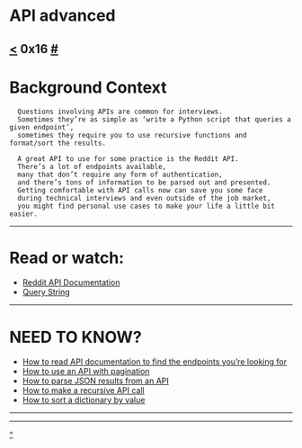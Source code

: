 # API advanced
[<]() 0x16 [#](https://github.com/TheeKingZa/alx-system_engineering-devops/blob/master/README.md)
---

# Background Context
```
  Questions involving APIs are common for interviews.
  Sometimes they’re as simple as ‘write a Python script that queries a given endpoint’,
  sometimes they require you to use recursive functions and format/sort the results.

  A great API to use for some practice is the Reddit API.
  There’s a lot of endpoints available,
  many that don’t require any form of authentication,
  and there’s tons of information to be parsed out and presented.
  Getting comfortable with API calls now can save you some face
  during technical interviews and even outside of the job market,
  you might find personal use cases to make your life a little bit easier.
```
---

# Read or watch:

* [Reddit API Documentation](https://www.reddit.com/dev/api/)
* [Query String](https://en.wikipedia.org/wiki/Query_string)

---

# NEED TO KNOW?
* [How to read API documentation to find the endpoints you’re looking for]()
* [How to use an API with pagination]()
* [How to parse JSON results from an API]()
* [How to make a recursive API call]()
* [How to sort a dictionary by value]()
---



---

[^](#need-to-know)

